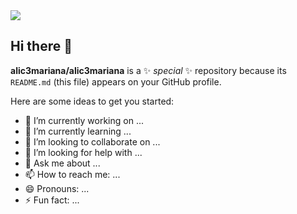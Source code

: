 <img src="https://i.pinimg.com/originals/1f/08/91/1f0891427e66cb82ca52eb4e71675f56.gif">

## Hi there 👋


**alic3mariana/alic3mariana** is a ✨ _special_ ✨ repository because its `README.md` (this file) appears on your GitHub profile.

Here are some ideas to get you started:

- 🔭 I’m currently working on ...
- 🌱 I’m currently learning ...
- 👯 I’m looking to collaborate on ...
- 🤔 I’m looking for help with ...
- 💬 Ask me about ...
- 📫 How to reach me: ...
- 😄 Pronouns: ...
- ⚡ Fun fact: ...

